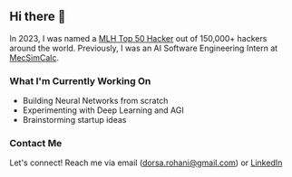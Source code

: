   <!---
<div align = "center">
<p align="center">
  <img height="165" src="https://github-readme-stats.vercel.app/api?username=DorsaRoh&&show_icons=true&theme=algolia" alt="Github Stats" />
  <img src="https://github-readme-stats.vercel.app/api/top-langs/?username=DorsaRoh&layout=compact&theme=algolia" alt="Top Languages" />
</div>--->


## Hi there 👋

In 2023, I was named a <a href="https://top.mlh.io/2023/profiles/dorsa-rohani">MLH Top 50 Hacker</a> out of 150,000+ hackers around the world. 
Previously, I was an AI Software Engineering Intern at <a href="https://mecsimcalc.com/">MecSimCalc</a>.

### What I'm Currently Working On
- Building Neural Networks from scratch
- Experimenting with Deep Learning and AGI
- Brainstorming startup ideas

### Contact Me
Let's connect! Reach me via email (dorsa.rohani@gmail.com) or [LinkedIn](https://www.linkedin.com/in/dorsarohani/)

<div align = "left">
<img src="https://komarev.com/ghpvc/?username=DorsaRoh&style=flat-square&color=blue" alt=""/>
</div>
